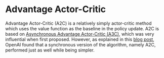 # Advantage Actor-Critic

Advantage Actor-Critic (A2C) is a relatively simply actor-critic method which uses the
value function as the baseline in the policy update. A2C is based on
[Asynchronous Advantage Actor-Critic (A3C)](https://arxiv.org/abs/1602.01783), which was
very influential when first proposed. However, as explained in
this [blog post](https://openai.com/blog/baselines-acktr-a2c/), OpenAI found that a
synchronous version of the algorithm, namely A2C, performed just as well while being
simpler.
